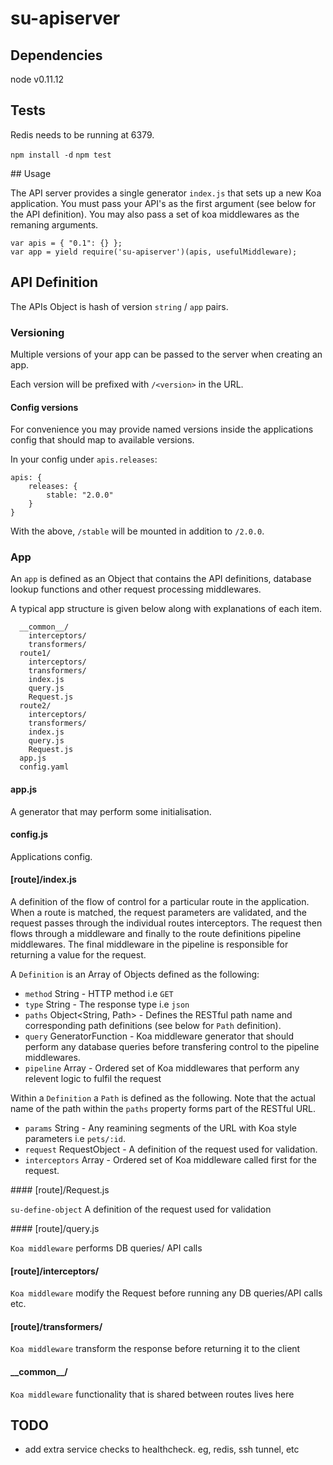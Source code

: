 # su-apiserver

## Dependencies

node v0.11.12

## Tests

Redis needs to be running at 6379.

`npm install -d`
`npm test`

## Usage

The API server provides a single generator `index.js` that sets up a new Koa application.
You must pass your API's as the first argument (see below for the API definition).
You may also pass a set of koa middlewares as the remaning arguments.

```
var apis = { "0.1": {} };
var app = yield require('su-apiserver')(apis, usefulMiddleware);
```

## API Definition

The APIs Object is hash of version `string` / `app` pairs.

### Versioning

Multiple versions of your app can be passed to the server when creating an app.

Each version will be prefixed with `/<version>` in the URL.

#### Config versions

For convenience you may provide named versions inside the applications config that should map to available versions.

In your config under `apis.releases`:

```
apis: {
	releases: {
		stable: "2.0.0"
	}
}
```

With the above, `/stable` will be mounted in addition to `/2.0.0`.

### App

An `app` is defined as an Object that contains the API definitions, database lookup functions and other request processing middlewares.

A typical app structure is given below along with explanations of each item.

```
  __common__/
    interceptors/
    transformers/
  route1/
    interceptors/
    transformers/
    index.js
    query.js
    Request.js
  route2/
    interceptors/
    transformers/
    index.js
    query.js
    Request.js
  app.js
  config.yaml

```

#### app.js

A generator that may perform some initialisation.

#### config.js

Applications config.

#### [route]/index.js

A definition of the flow of control for a particular route in the application. When a route is matched, the request parameters are validated, and the request passes through the individual routes interceptors. The request then flows through a middleware and finally to the route definitions pipeline middlewares. The final middleware in the pipeline is responsible for returning a value for the request.

A `Definition` is an Array of Objects defined as the following:

* `method` String - HTTP method i.e `GET`
* `type` String - The response type i.e `json`
* `paths` Object<String, Path> - Defines the RESTful path name and corresponding path definitions (see below for `Path` definition).
* `query` GeneratorFunction - Koa middleware generator that should perform any database queries before transfering control to the pipeline middlewares.
* `pipeline` Array<GeneratorFunction> - Ordered set of Koa middlewares that perform any relevent logic to fulfil the request

Within a `Definition` a `Path` is defined as the following. Note that the actual name of the path within the `paths` property forms part of the RESTful URL.

* `params` String - Any reamining segments of the URL with Koa style parameters i.e `pets/:id`.
* `request` RequestObject - A definition of the request used for validation.
* `interceptors` Array<GeneratorFunction> - Ordered set of Koa middleware called first for the request.

#### [route]/Request.js

`su-define-object` A definition of the request used for validation

#### [route]/query.js

`Koa middleware` performs DB queries/ API calls

#### [route]/interceptors/

`Koa middleware` modify the Request before running any DB queries/API calls etc.

#### [route]/transformers/

`Koa middleware` transform the response before returning it to the client

#### \_\_common\_\_/

`Koa middleware` functionality that is shared between routes lives here

## TODO

 - add extra service checks to healthcheck. eg, redis, ssh tunnel, etc
